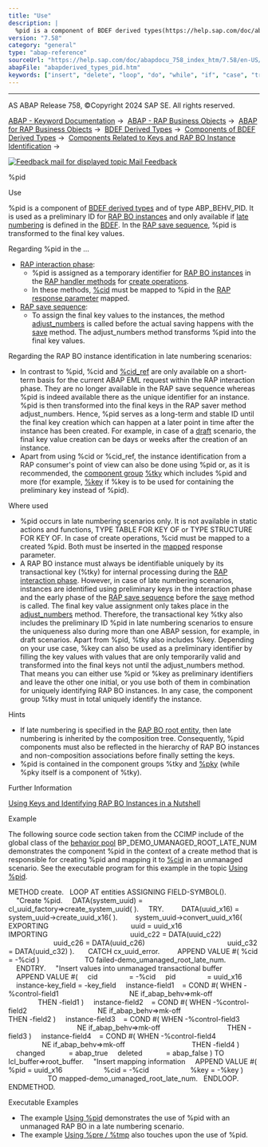```yaml
---
title: "Use"
description: |
  %pid is a component of BDEF derived types(https://help.sap.com/doc/abapdocu_758_index_htm/7.58/en-US/abenrap_derived_type_glosry.htm 'Glossary Entry') and of type ABP_BEHV_PID. It is used as a preliminary ID for RAP BO instances(https://help.sap.com/doc/abapdocu_758_index_htm/7.58/en-US/abenra
version: "7.58"
category: "general"
type: "abap-reference"
sourceUrl: "https://help.sap.com/doc/abapdocu_758_index_htm/7.58/en-US/abapderived_types_pid.htm"
abapFile: "abapderived_types_pid.htm"
keywords: ["insert", "delete", "loop", "do", "while", "if", "case", "try", "catch", "method", "class", "data", "types", "abapderived", "pid"]
---
```


* * *

AS ABAP Release 758, ©Copyright 2024 SAP SE. All rights reserved.

[ABAP - Keyword Documentation](https://help.sap.com/doc/abapdocu_758_index_htm/7.58/en-US/abenabap.htm) →  [ABAP - RAP Business Objects](https://help.sap.com/doc/abapdocu_758_index_htm/7.58/en-US/abenabap_rap.htm) →  [ABAP for RAP Business Objects](https://help.sap.com/doc/abapdocu_758_index_htm/7.58/en-US/abenabap_for_rap_bos.htm) →  [BDEF Derived Types](https://help.sap.com/doc/abapdocu_758_index_htm/7.58/en-US/abenrpm_derived_types.htm) →  [Components of BDEF Derived Types](https://help.sap.com/doc/abapdocu_758_index_htm/7.58/en-US/abapderived_types_comp.htm) →  [Components Related to Keys and RAP BO Instance Identification](https://help.sap.com/doc/abapdocu_758_index_htm/7.58/en-US/abapderived_types_keys_id.htm) → 

 [![](Mail.gif?object=Mail.gif "Feedback mail for displayed topic") Mail Feedback](mailto:f1_help@sap.com?subject=Feedback%20on%20ABAP%20Documentation&body=Document:%20%25pid%2C%20ABAPDERIVED_TYPES_PID%2C%20758%0D%0A%0D%0AError:%0D%0A%0D%0A%0D%0A%0D%0ASuggestion%20for%20improvement:)

%pid

Use

%pid is a component of [BDEF derived types](https://help.sap.com/doc/abapdocu_758_index_htm/7.58/en-US/abenrap_derived_type_glosry.htm "Glossary Entry") and of type ABP\_BEHV\_PID. It is used as a preliminary ID for [RAP BO instances](https://help.sap.com/doc/abapdocu_758_index_htm/7.58/en-US/abenrap_bo_instance_glosry.htm "Glossary Entry") and only available if [late numbering](https://help.sap.com/doc/abapdocu_758_index_htm/7.58/en-US/abenbdl_late_numbering.htm) is defined in the [BDEF](https://help.sap.com/doc/abapdocu_758_index_htm/7.58/en-US/abencds_behavior_definition_glosry.htm "Glossary Entry"). In the [RAP save sequence](https://help.sap.com/doc/abapdocu_758_index_htm/7.58/en-US/abenrap_save_seq_glosry.htm "Glossary Entry"), %pid is transformed to the final key values.

Regarding %pid in the ...

-   [RAP interaction phase](https://help.sap.com/doc/abapdocu_758_index_htm/7.58/en-US/abenrap_int_phase_glosry.htm "Glossary Entry"):
    -   %pid is assigned as a temporary identifier for [RAP BO instances](https://help.sap.com/doc/abapdocu_758_index_htm/7.58/en-US/abenrap_bo_instance_glosry.htm "Glossary Entry") in the [RAP handler methods](https://help.sap.com/doc/abapdocu_758_index_htm/7.58/en-US/abenabp_handler_method_glosry.htm "Glossary Entry") for [create operations](https://help.sap.com/doc/abapdocu_758_index_htm/7.58/en-US/abapmodify_entity_entities_op.htm).
    -   In these methods, [%cid](https://help.sap.com/doc/abapdocu_758_index_htm/7.58/en-US/abapderived_types_cid.htm) must be mapped to %pid in the [RAP response parameter](https://help.sap.com/doc/abapdocu_758_index_htm/7.58/en-US/abenrap_response_param_glosry.htm "Glossary Entry") mapped.
-   [RAP save sequence](https://help.sap.com/doc/abapdocu_758_index_htm/7.58/en-US/abenrap_save_seq_glosry.htm "Glossary Entry"):
    -   To assign the final key values to the instances, the method [adjust\_numbers](https://help.sap.com/doc/abapdocu_758_index_htm/7.58/en-US/abensaver_adjust_numbers.htm) is called before the actual saving happens with the [save](https://help.sap.com/doc/abapdocu_758_index_htm/7.58/en-US/abensaver_method_save.htm) method. The adjust\_numbers method transforms %pid into the final key values.

Regarding the RAP BO instance identification in late numbering scenarios:

-   In contrast to %pid, %cid and [%cid\_ref](https://help.sap.com/doc/abapdocu_758_index_htm/7.58/en-US/abapderived_types_cid_ref.htm) are only available on a short-term basis for the current ABAP EML request within the RAP interaction phase. They are no longer available in the RAP save sequence whereas %pid is indeed available there as the unique identifier for an instance. %pid is then transformed into the final keys in the RAP saver method adjust\_numbers. Hence, %pid serves as a long-term and stable ID until the final key creation which can happen at a later point in time after the instance has been created. For example, in case of a [draft](https://help.sap.com/doc/abapdocu_758_index_htm/7.58/en-US/abenbdl_with_draft.htm) scenario, the final key value creation can be days or weeks after the creation of an instance.
-   Apart from using %cid or %cid\_ref, the instance identification from a RAP consumer's point of view can also be done using %pid or, as it is recommended, the [component group](https://help.sap.com/doc/abapdocu_758_index_htm/7.58/en-US/abencomponent_group_glosry.htm "Glossary Entry") [%tky](https://help.sap.com/doc/abapdocu_758_index_htm/7.58/en-US/abapderived_types_tky.htm) which includes %pid and more (for example, [%key](https://help.sap.com/doc/abapdocu_758_index_htm/7.58/en-US/abapderived_types_key.htm) if %key is to be used for containing the preliminary key instead of %pid).

Where used

-   %pid occurs in late numbering scenarios only. It is not available in static actions and functions, TYPE TABLE FOR KEY OF or TYPE STRUCTURE FOR KEY OF. In case of create operations, %cid must be mapped to a created %pid. Both must be inserted in the [mapped](https://help.sap.com/doc/abapdocu_758_index_htm/7.58/en-US/abaptype_response_for.htm) response parameter.
-   A RAP BO instance must always be identifiable uniquely by its transactional key (%tky) for internal processing during the [RAP interaction phase](https://help.sap.com/doc/abapdocu_758_index_htm/7.58/en-US/abenrap_int_phase_glosry.htm "Glossary Entry"). However, in case of late numbering scenarios, instances are identified using preliminary keys in the interaction phase and the early phase of the [RAP save sequence](https://help.sap.com/doc/abapdocu_758_index_htm/7.58/en-US/abenrap_save_seq_glosry.htm "Glossary Entry") before the [save](https://help.sap.com/doc/abapdocu_758_index_htm/7.58/en-US/abensaver_method_save.htm) method is called. The final key value assignment only takes place in the [adjust\_numbers](https://help.sap.com/doc/abapdocu_758_index_htm/7.58/en-US/abensaver_adjust_numbers.htm) method. Therefore, the transactional key %tky also includes the preliminary ID %pid in late numbering scenarios to ensure the uniqueness also during more than one ABAP session, for example, in draft scenarios. Apart from %pid, %tky also includes %key. Depending on your use case, %key can also be used as a preliminary identifier by filling the key values with values that are only temporarily valid and transformed into the final keys not until the adjust\_numbers method. That means you can either use %pid or %key as preliminary identifiers and leave the other one initial, or you use both of them in combination for uniquely identifying RAP BO instances. In any case, the component group %tky must in total uniquely identify the instance.

Hints

-   If late numbering is specified in the [RAP BO root entity](https://help.sap.com/doc/abapdocu_758_index_htm/7.58/en-US/abenrap_bo_root_entity_glosry.htm "Glossary Entry"), then late numbering is inherited by the composition tree. Consequently, %pid components must also be reflected in the hierarchy of RAP BO instances and non-composition associations before finally setting the keys.
-   %pid is contained in the component groups %tky and [%pky](https://help.sap.com/doc/abapdocu_758_index_htm/7.58/en-US/abapderived_types_pky.htm) (while %pky itself is a component of %tky).

Further Information

[Using Keys and Identifying RAP BO Instances in a Nutshell](https://help.sap.com/doc/abapdocu_758_index_htm/7.58/en-US/abapderived_types_keys_identifiers.htm)

Example

The following source code section taken from the CCIMP include of the global class of the [behavior pool](https://help.sap.com/doc/abapdocu_758_index_htm/7.58/en-US/abenbehavior_pool_glosry.htm "Glossary Entry") BP\_DEMO\_UMANAGED\_ROOT\_LATE\_NUM demonstrates the component %pid in the context of a create method that is responsible for creating %pid and mapping it to [%cid](https://help.sap.com/doc/abapdocu_758_index_htm/7.58/en-US/abapderived_types_cid.htm) in an unmanaged scenario. See the executable program for this example in the topic [Using %pid](https://help.sap.com/doc/abapdocu_758_index_htm/7.58/en-US/abenderived_types_pid_abexa.htm).

METHOD create.
  LOOP AT entities ASSIGNING FIELD-SYMBOL(<entity>).
    "Create %pid.
    DATA(system\_uuid) = cl\_uuid\_factory=>create\_system\_uuid( ).
    TRY.
        DATA(uuid\_x16) = system\_uuid->create\_uuid\_x16( ).
        system\_uuid->convert\_uuid\_x16( EXPORTING
                                         uuid = uuid\_x16
                                       IMPORTING
                                         uuid\_c22 = DATA(uuid\_c22)
                                         uuid\_c26 = DATA(uuid\_c26)
                                         uuid\_c32 = DATA(uuid\_c32) ).
      CATCH cx\_uuid\_error.
        APPEND VALUE #( %cid = <entity>-%cid )
                      TO failed-demo\_umanaged\_root\_late\_num.
    ENDTRY.
    "Insert values into unmanaged transactional buffer
    APPEND VALUE #(
    cid                = <entity>-%cid
    pid                = uuid\_x16
    instance-key\_field = <entity>-key\_field
    instance-field1    = COND #( WHEN <entity>-%control-field1
                                   NE if\_abap\_behv=>mk-off
                                 THEN <entity>-field1 )
    instance-field2    = COND #( WHEN <entity>-%control-field2
                                   NE if\_abap\_behv=>mk-off
                                 THEN <entity>-field2 )
    instance-field3    = COND #( WHEN <entity>-%control-field3
                                   NE if\_abap\_behv=>mk-off
                                 THEN <entity>-field3 )
    instance-field4    = COND #( WHEN <entity>-%control-field4
                                   NE if\_abap\_behv=>mk-off
                                 THEN <entity>-field4 )
    changed            = abap\_true
    deleted            = abap\_false ) TO lcl\_buffer=>root\_buffer.
    "Insert mapping information
    APPEND VALUE #( %pid = uuid\_x16
                    %cid = <entity>-%cid
                    %key = <entity>-%key )
                    TO mapped-demo\_umanaged\_root\_late\_num.
  ENDLOOP.
ENDMETHOD.

Executable Examples

-   The example [Using %pid](https://help.sap.com/doc/abapdocu_758_index_htm/7.58/en-US/abenderived_types_pid_abexa.htm) demonstrates the use of %pid with an unmanaged RAP BO in a late numbering scenario.
-   The example [Using %pre / %tmp](https://help.sap.com/doc/abapdocu_758_index_htm/7.58/en-US/abenderived_types_pre_tmp_abexa.htm) also touches upon the use of %pid.